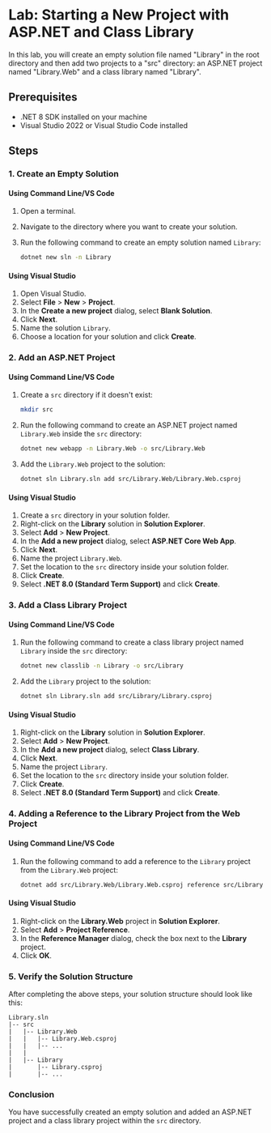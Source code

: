 # Lab: Starting a New Project with ASP.NET and Class Library

In this lab, you will create an empty solution file named "Library" in the root directory and then add two projects to a "src" directory: an ASP.NET project named "Library.Web" and a class library named "Library".

## Prerequisites

- .NET 8 SDK installed on your machine
- Visual Studio 2022 or Visual Studio Code installed

## Steps

### 1. Create an Empty Solution

#### Using Command Line/VS Code

1. Open a terminal.
2. Navigate to the directory where you want to create your solution.
3. Run the following command to create an empty solution named `Library`:

    ```bash
    dotnet new sln -n Library
    ```

#### Using Visual Studio

1. Open Visual Studio.
2. Select **File** > **New** > **Project**.
3. In the **Create a new project** dialog, select **Blank Solution**.
4. Click **Next**.
5. Name the solution `Library`.
6. Choose a location for your solution and click **Create**.

### 2. Add an ASP.NET Project

#### Using Command Line/VS Code

1. Create a `src` directory if it doesn't exist:

    ```bash
    mkdir src
    ```

2. Run the following command to create an ASP.NET project named `Library.Web` inside the `src` directory:

    ```bash
    dotnet new webapp -n Library.Web -o src/Library.Web
    ```

3. Add the `Library.Web` project to the solution:

    ```bash
    dotnet sln Library.sln add src/Library.Web/Library.Web.csproj
    ```

#### Using Visual Studio

1. Create a `src` directory in your solution folder.
2. Right-click on the **Library** solution in **Solution Explorer**.
3. Select **Add** > **New Project**.
4. In the **Add a new project** dialog, select **ASP.NET Core Web App**.
5. Click **Next**.
6. Name the project `Library.Web`.
7. Set the location to the `src` directory inside your solution folder.
8. Click **Create**.
9. Select **.NET 8.0 (Standard Term Support)** and click **Create**.

### 3. Add a Class Library Project

#### Using Command Line/VS Code

1. Run the following command to create a class library project named `Library` inside the `src` directory:

    ```bash
    dotnet new classlib -n Library -o src/Library
    ```

2. Add the `Library` project to the solution:

    ```bash
    dotnet sln Library.sln add src/Library/Library.csproj
    ```

#### Using Visual Studio

1. Right-click on the **Library** solution in **Solution Explorer**.
2. Select **Add** > **New Project**.
3. In the **Add a new project** dialog, select **Class Library**.
4. Click **Next**.
5. Name the project `Library`.
6. Set the location to the `src` directory inside your solution folder.
7. Click **Create**.
8. Select **.NET 8.0 (Standard Term Support)** and click **Create**.

### 4. Adding a Reference to the Library Project from the Web Project

#### Using Command Line/VS Code

1. Run the following command to add a reference to the `Library` project from the `Library.Web` project:

    ```bash
    dotnet add src/Library.Web/Library.Web.csproj reference src/Library/Library.csproj
    ```

#### Using Visual Studio

1. Right-click on the **Library.Web** project in **Solution Explorer**.
2. Select **Add** > **Project Reference**.
3. In the **Reference Manager** dialog, check the box next to the **Library** project.
4. Click **OK**.

### 5. Verify the Solution Structure

After completing the above steps, your solution structure should look like this:

```
Library.sln
|-- src
|   |-- Library.Web
|   |   |-- Library.Web.csproj
|   |   |-- ...
|   |
|   |-- Library
|       |-- Library.csproj
|       |-- ...
```

### Conclusion

You have successfully created an empty solution and added an ASP.NET project and a class library project within the `src` directory.